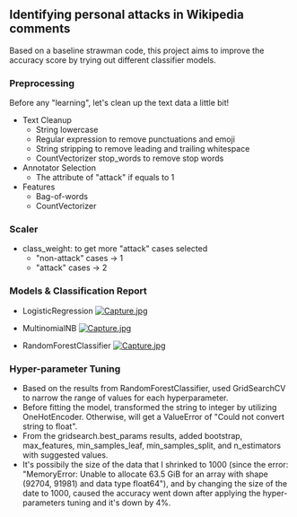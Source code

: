 ## Identifying personal attacks in Wikipedia comments
Based on a baseline strawman code, this project aims to improve the accuracy score by trying out different classifier models.

### Preprocessing
Before any "learning", let's clean up the text data a little bit!
* Text Cleanup
  * String lowercase
  * Regular expression to remove punctuations and emoji
  * String stripping to remove leading and trailing whitespace
  * CountVectorizer stop_words to remove stop words
* Annotator Selection
  * The attribute of "attack" if equals to 1
* Features
  * Bag-of-words
  * CountVectorizer

### Scaler
* class_weight: to get more "attack" cases selected
  * "non-attack" cases -> 1
  * "attack" cases -> 2

### Models & Classification Report
* LogisticRegression
[![Capture.jpg](https://i.postimg.cc/JzvMXqTd/Capture.jpg)](https://postimg.cc/WdGBLMcM)

* MultinomialNB
[![Capture.jpg](https://i.postimg.cc/vHCNLNs9/Capture.jpg)](https://postimg.cc/hfbsKMhP)

* RandomForestClassifier
[![Capture.jpg](https://i.postimg.cc/KzsNc1cL/Capture.jpg)](https://postimg.cc/phz8qXFX)

### Hyper-parameter Tuning
* Based on the results from RandomForestClassifier, used GridSearchCV to narrow the range of values for each hyperparameter.
* Before fitting the model, transformed the string to integer by utilizing OneHotEncoder. Otherwise, will get a ValueError of "Could not convert string to float".
* From the gridsearch.best_params results, added bootstrap, max_features, min_samples_leaf, min_samples_split, and n_estimators with suggested values.
* It's possibily the size of the data that I shrinked to 1000 (since the error: "MemoryError: Unable to allocate 63.5 GiB for an array with shape (92704, 91981) and data type float64"), and by changing the size of the date to 1000, caused the accuracy went down after applying the hyper-parameters tuning and it's down by 4%.

